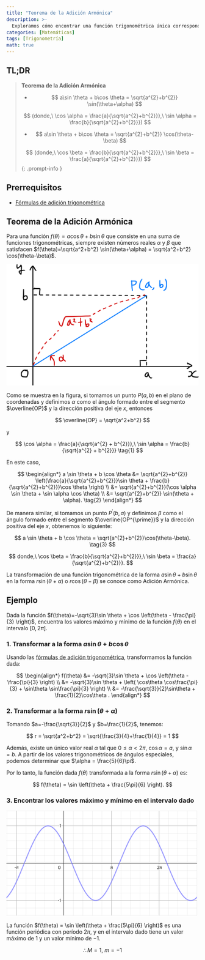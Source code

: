 ```yaml
---
title: "Teorema de la Adición Armónica"
description: >-
  Exploramos cómo encontrar una función trigonométrica única correspondiente r sin(θ+α) o r cos(θ-β) para una suma de funciones trigonométricas de la forma f(θ) = a cos θ + b sin θ.
categories: [Matemáticas]
tags: [Trigonometría]
math: true
---
```


## TL;DR
> **Teorema de la Adición Armónica**
>
> - $$ a\sin \theta + b\cos \theta = \sqrt{a^{2}+b^{2}} \sin(\theta+\alpha) $$
>
> $$ (donde,\ \cos \alpha = \frac{a}{\sqrt{a^{2}+b^{2}}},\ \sin \alpha = \frac{b}{\sqrt{a^{2}+b^{2}}}) $$
>
> - $$ a\sin \theta + b\cos \theta = \sqrt{a^{2}+b^{2}} \cos(\theta-\beta) $$
>
> $$ (donde,\ \cos \beta = \frac{b}{\sqrt{a^{2}+b^{2}}},\ \sin \beta = \frac{a}{\sqrt{a^{2}+b^{2}}}) $$
{: .prompt-info }

## Prerrequisitos
- [Fórmulas de adición trigonométrica](/posts/trigonometric-addition-formulas)

## Teorema de la Adición Armónica
Para una función $f(\theta) = a \cos \theta + b \sin \theta$ que consiste en una suma de funciones trigonométricas, siempre existen números reales $\alpha$ y $\beta$ que satisfacen $f(\theta)=\sqrt{a^2+b^2} \sin(\theta+\alpha) = \sqrt{a^2+b^2} \cos(\theta-\beta)$.

![Derivación geométrica del Teorema de la Adición Armónica](/assets/img/trigonometry/harmonic-addition.png)

Como se muestra en la figura, si tomamos un punto $P(a,b)$ en el plano de coordenadas y definimos $\alpha$ como el ángulo formado entre el segmento $\overline{OP}$ y la dirección positiva del eje $x$, entonces

$$ \overline{OP} = \sqrt{a^2+b^2} $$

y

$$ \cos \alpha = \frac{a}{\sqrt{a^{2} + b^{2}}},\ \sin \alpha = \frac{b}{\sqrt{a^{2} + b^{2}}} \tag{1} $$

En este caso,

$$ \begin{align*}
a \sin \theta + b \cos \theta &= \sqrt{a^{2}+b^{2}} \left(\frac{a}{\sqrt{a^{2}+b^{2}}}\sin \theta + \frac{b}{\sqrt{a^{2}+b^{2}}}\cos \theta \right) \\
&= \sqrt{a^{2}+b^{2}}(\cos \alpha \sin \theta + \sin \alpha \cos \theta) \\
&= \sqrt{a^{2}+b^{2}} \sin(\theta + \alpha). \tag{2}
\end{align*} $$

De manera similar, si tomamos un punto $P^{\prime}(b,a)$ y definimos $\beta$ como el ángulo formado entre el segmento $\overline{OP^{\prime}}$ y la dirección positiva del eje $x$, obtenemos lo siguiente:

$$ a \sin \theta + b \cos \theta = \sqrt{a^{2}+b^{2}}\cos(\theta-\beta). \tag{3} $$

$$ donde,\ \cos \beta = \frac{b}{\sqrt{a^{2}+b^{2}}},\ \sin \beta = \frac{a}{\sqrt{a^{2}+b^{2}}}. $$

La transformación de una función trigonométrica de la forma $a \sin \theta + b \sin \theta$ en la forma $r\sin(\theta+\alpha)$ o $r\cos(\theta-\beta)$ se conoce como Adición Armónica.

## Ejemplo
Dada la función $f(\theta)=-\sqrt{3}\sin \theta + \cos \left(\theta - \frac{\pi}{3} \right)$, encuentra los valores máximo y mínimo de la función $f(\theta)$ en el intervalo $[0, 2\pi]$.

### 1. Transformar a la forma $a\sin\theta + b\cos\theta$
Usando las [fórmulas de adición trigonométrica](/posts/trigonometric-addition-formulas), transformamos la función dada:

$$ \begin{align*}
f(\theta) &= -\sqrt{3}\sin \theta + \cos \left(\theta - \frac{\pi}{3} \right) \\
&= -\sqrt{3}\sin \theta + \left( \cos\theta \cos\frac{\pi}{3} + \sin\theta \sin\frac{\pi}{3} \right) \\
&= -\frac{\sqrt{3}}{2}\sin\theta + \frac{1}{2}\cos\theta .
\end{align*} $$

### 2. Transformar a la forma $r\sin(\theta+\alpha)$
Tomando $a=-\frac{\sqrt{3}}{2}$ y $b=\frac{1}{2}$, tenemos:

$$ r = \sqrt{a^2+b^2} = \sqrt{\frac{3}{4}+\frac{1}{4}} = 1 $$

Además, existe un único valor real $\alpha$ tal que $0 \leq \alpha<2\pi$, $\cos\alpha = a$, y $\sin\alpha = b$. A partir de los valores trigonométricos de ángulos especiales, podemos determinar que $\alpha = \frac{5}{6}\pi$. 

Por lo tanto, la función dada $f(\theta)$ transformada a la forma $r\sin(\theta+\alpha)$ es:

$$ f(\theta) = \sin \left(\theta + \frac{5\pi}{6} \right). $$

### 3. Encontrar los valores máximo y mínimo en el intervalo dado
![Gráfica de la función dada](/assets/img/trigonometry/harmonic-addition-ex-graph.png)

La función $f(\theta) = \sin \left(\theta + \frac{5\pi}{6} \right)$ es una función periódica con período $2\pi$, y en el intervalo dado tiene un valor máximo de $1$ y un valor mínimo de $-1$.

$$ \therefore M=1,\ m=-1$$
